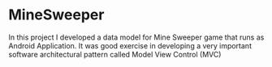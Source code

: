 MineSweeper
===========

In this project I developed a data model for  Mine Sweeper game that runs as Android Application. It was good exercise in developing a very important software architectural pattern called Model View Control (MVC)